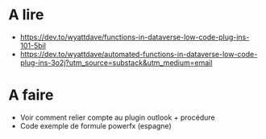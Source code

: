 # A lire
- https://dev.to/wyattdave/functions-in-dataverse-low-code-plug-ins-101-5bil
- https://dev.to/wyattdave/automated-functions-in-dataverse-low-code-plug-ins-3o2j?utm_source=substack&utm_medium=email

# A faire
- Voir comment relier compte au plugin outlook + procédure
- Code exemple de formule powerfx (espagne)
